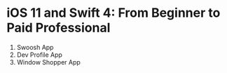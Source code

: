 # iOS 11 and Swift 4: From Beginner to Paid Professional
1. Swoosh App
2. Dev Profile App
3. Window Shopper App
